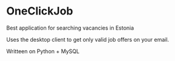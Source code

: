 # OneClickJob
Best application for searching vacancies in Estonia

Uses the desktop client to get only valid job offers on your email.

Writteen on Python + MySQL
